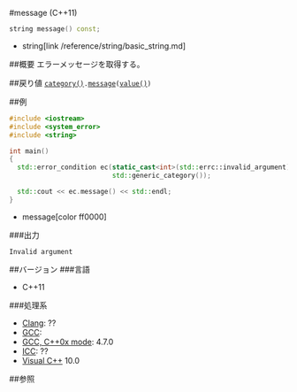 #message (C++11)
```cpp
string message() const;
```
* string[link /reference/string/basic_string.md]

##概要
エラーメッセージを取得する。


##戻り値
[`category()`](./category.md)`.`[`message`](../error_category/message.md)`(`[`value()`](./value.md)`)`


##例
```cpp
#include <iostream>
#include <system_error>
#include <string>

int main()
{
  std::error_condition ec(static_cast<int>(std::errc::invalid_argument),
                          std::generic_category());

  std::cout << ec.message() << std::endl;
}
```
* message[color ff0000]

###出力
```
Invalid argument
```

##バージョン
###言語
- C++11

###処理系
- [Clang](/implementation#clang.md): ??
- [GCC](/implementation#gcc.md): 
- [GCC, C++0x mode](/implementation#gcc.md): 4.7.0
- [ICC](/implementation#icc.md): ??
- [Visual C++](/implementation#visual_cpp.md) 10.0


##参照
